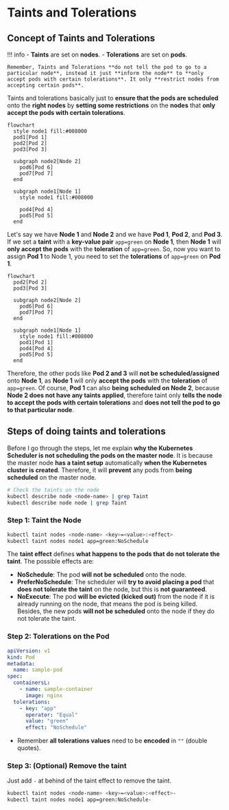 # Taints and Tolerations

## Concept of Taints and Tolerations

!!! info
    - **Taints** are set on **nodes**.
    - **Tolerations** are set on **pods**.

    Remember, Taints and Tolerations **do not tell the pod to go to a particular node**, instead it just **inform the node** to **only accept pods with certain tolerations**. It only **restrict nodes from accepting certain pods**.

Taints and tolerations basically just to **ensure that the pods are scheduled** onto the **right nodes** by **setting some restrictions** on the **nodes** that **only accept the pods with certain tolerations**.

```mermaid
flowchart
  style node1 fill:#008000
  pod1[Pod 1]
  pod2[Pod 2]
  pod3[Pod 3]

  subgraph node2[Node 2]
    pod6[Pod 6]
    pod7[Pod 7]
  end

  subgraph node1[Node 1]
    style node1 fill:#008000

    pod4[Pod 4]
    pod5[Pod 5]
  end
```

Let's say we have **Node 1** and **Node 2** and we have **Pod 1**, **Pod 2**, and **Pod 3**. If we set a **taint** with a **key-value pair** `app=green` on **Node 1**, then **Node 1** will **only accept the pods** with the **toleration** of `app=green`. So, now you want to assign **Pod 1** to Node 1, you need to set the **tolerations** of `app=green` on **Pod 1**. 

```mermaid
flowchart
  pod2[Pod 2]
  pod3[Pod 3]

  subgraph node2[Node 2]
    pod6[Pod 6]
    pod7[Pod 7]
  end

  subgraph node1[Node 1]
    style node1 fill:#008000
    pod1[Pod 1]
    pod4[Pod 4]
    pod5[Pod 5]
  end
```

Therefore, the other pods like **Pod 2 and 3** will **not be scheduled/assigned** onto **Node 1**, as **Node 1** will only **accept the pods** with the **toleration** of `app=green`. Of course, **Pod 1** can also **being scheduled on Node 2**, because **Node 2 does not have any taints applied**, therefore taint only **tells the node to accept the pods with certain tolerations** and **does not tell the pod to go to that particular node**.

## Steps of doing taints and tolerations

Before I go through the steps, let me explain **why the Kubernetes Scheduler is not scheduling the pods on the master node**. It is because the master node **has a taint setup** automatically **when the Kubernetes cluster is created**. Therefore, it will **prevent** any pods from **being scheduled** on the master node.

```bash
# Check the taints on the node
kubectl describe node <node-name> | grep Taint
kubectl describe node node | grep Taint
```

### Step 1: Taint the Node

```bash
kubectl taint nodes <node-name> <key>=<value>:<effect>
kubectl taint nodes node1 app=green:NoSchedule
```

The **taint effect** defines **what happens to the pods that do not tolerate the taint**. The possible effects are:

- **NoSchedule**: The pod **will not be scheduled** onto the node.
- **PreferNoSchedule**: The scheduler will **try to avoid placing a pod** that **does not tolerate the taint** on the node, but this is **not guaranteed**.
- **NoExecute**: The pod **will be evicted (kicked out)** from the node if it is already running on the node, that means the pod is being killed. Besides, the new pods **will not be scheduled** onto the node if they do not tolerate the taint.

### Step 2: Tolerations on the Pod

```yaml title="sample-pod.yaml"
apiVersion: v1
kind: Pod
metadata:
  name: sample-pod
spec:
  containersL:
    - name: sample-container
      image: nginx
  tolerations:
    - key: "app"
      operator: "Equal"
      value: "green"
      effect: "NoSchedule"
```

- Remember **all tolerations values** need to be **encoded** in `""` (double quotes).

### Step 3: (Optional) Remove the taint

Just add `-` at behind of the taint effect to remove the taint.

```bash
kubectl taint nodes <node-name> <key>=<value>:<effect>-
kubectl taint nodes node1 app=green:NoSchedule-
```
